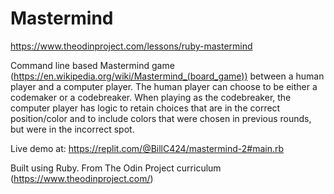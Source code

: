 # Mastermind
https://www.theodinproject.com/lessons/ruby-mastermind

Command line based Mastermind game (https://en.wikipedia.org/wiki/Mastermind_(board_game)) between a human player and a computer player. The human player can choose to be either a codemaker or a codebreaker. When playing as the codebreaker, the computer player has logic to retain choices that are in the correct position/color and to include colors that were chosen in previous rounds, but were in the incorrect spot.

Live demo at: https://replit.com/@BillC424/mastermind-2#main.rb

Built using Ruby. From The Odin Project curriculum (https://www.theodinproject.com/)
